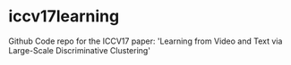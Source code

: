 # iccv17learning
Github Code repo for the ICCV17 paper: 'Learning from Video and Text via Large-Scale Discriminative Clustering'
